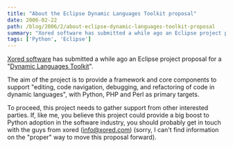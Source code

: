 ```yaml
---
title: "About the Eclipse Dynamic Languages Toolkit proposal"
date: 2006-02-22
path: /blog/2006/2/about-eclipse-dynamic-languages-toolkit-proposal
summary: "Xored software has submitted a while ago an Eclipse project proposal for a \"Dynamic Languages Toolkit\"."
tags: ['Python', 'Eclipse']
---
```


<a href="http://www.xored.com/">Xored software</a> has submitted a while ago an Eclipse project proposal for a "<a href="http://www.eclipse.org/proposals/dltk/">Dynamic Languages Toolkit</a>".<br>

The aim of the project is to provide a framework and core components to support "editing, code navigation, debugging, and refactoring of code in dynamic languages", with Python, PHP and Perl as primary targets.<br>

To proceed, this project needs to gather support from other interested parties.
If, like me, you believe this project could provide a big boost to Python adoption in the software industry, you should probably get in touch with the guys from xored (<a href="mailto:info@xored.com">info@xored.com</a>) (sorry, I can't find information on the "proper" way to move this proposal forward). 

